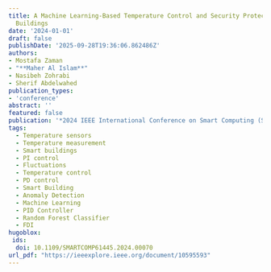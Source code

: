 ```yaml
---
title: A Machine Learning-Based Temperature Control and Security Protection for Smart
  Buildings
date: '2024-01-01'
draft: false
publishDate: '2025-09-28T19:36:06.862486Z'
authors:
- Mostafa Zaman
- "**Maher Al Islam**"
- Nasibeh Zohrabi
- Sherif Abdelwahed
publication_types:
- 'conference'
abstract: ''
featured: false
publication: '*2024 IEEE International Conference on Smart Computing (SMARTCOMP)*'
tags:
  - Temperature sensors
  - Temperature measurement
  - Smart buildings
  - PI control
  - Fluctuations
  - Temperature control
  - PD control
  - Smart Building
  - Anomaly Detection
  - Machine Learning
  - PID Controller
  - Random Forest Classifier
  - FDI
hugoblox:
 ids:
  doi: 10.1109/SMARTCOMP61445.2024.00070
url_pdf: "https://ieeexplore.ieee.org/document/10595593"  
---
```

